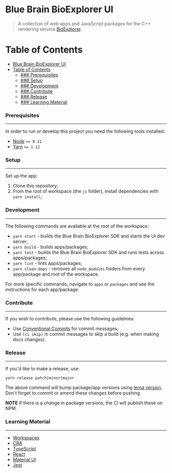 # Blue Brain BioExplorer UI

> A collection of web apps and JavaScript packages for the C++ rendering service [BioExplorer](https://github.com/BlueBrain/BioExplorer).


# Table of Contents

- [Blue Brain BioExplorer UI](#blue-brain-bioexplorer-ui)
- [Table of Contents](#table-of-contents)
  - [### Prerequisites](#-prerequisites)
  - [### Setup](#-setup)
  - [### Development](#-development)
  - [### Contribute](#-contribute)
  - [### Release](#-release)
  - [### Learning Material](#-learning-material)


### Prerequisites
-----------------
In order to run or develop this project you need the following tools installed:

- [Node](http://nodejs.org) `>= 8.11`
- [Yarn](https://yarnpkg.com/en/docs/install) `>= 1.12`


### Setup
---------
Set up the app:

1. Clone this repository;
2. From the root of workspace (the `js` folder), install dependencies with `yarn install`;


### Development
---------------
The following commands are available at the root of the workspace:
* `yarn start` - builds the Blue Brain BioExplorer SDK and starts the UI dev server;
* `yarn build` - builds apps/packages;
* `yarn test` - builds the Blue Brain BioExplorer SDK and runs tests across apps/packages;
* `yarn lint` - lints apps/packages;
* `yarn clean:deps` - removes all `node_modules` folders from every app/package and root of the workspace.

For more specific commands, navigate to `apps` or `packages` and see the instructions for each app/package.


### Contribute
--------------
If you wish to contribute, please use the following guidelines:
* Use [Conventional Commits](https://www.conventionalcommits.org/) for commit messages;
* Use `[ci skip]` in commit messages to skip a build (e.g. when making docs changes).


### Release
-----------
If you'd like to make a release, use:
```shell
yarn release patch|minor|major
```

The above command will bump package/app versions using [lerna version](https://github.com/lerna/lerna/tree/master/commands/version).
Don't forget to commit or amend these changes before pushing.

**NOTE** If there is a change in package versions, the CI will publish these on NPM.


### Learning Material
---------------------
* [Workspaces](https://yarnpkg.com/lang/en/docs/workspaces)
* [CRA](https://github.com/wmonk/create-react-app-typescript)
* [TypeScript](https://www.typescriptlang.org)
* [React](https://reactjs.org)
* [Material UI](https://material-ui-next.com)
* [Jest](https://facebook.github.io/jest)
